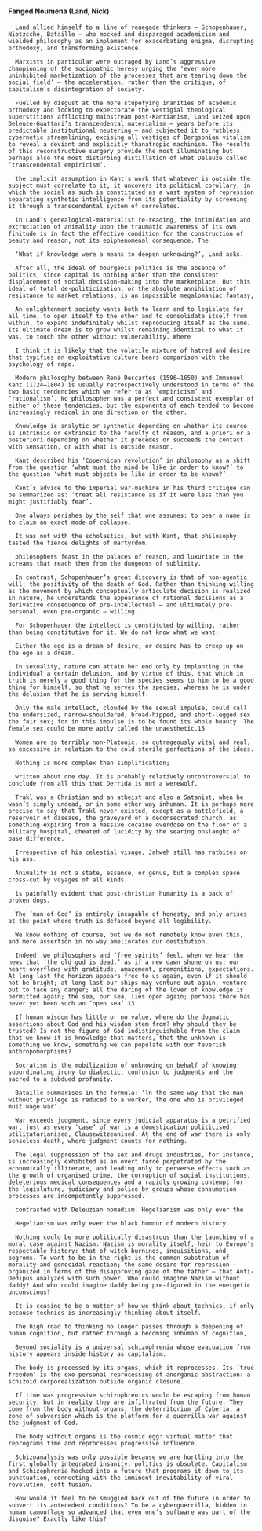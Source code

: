 #### Fanged Noumena (Land, Nick)
      Land allied himself to a line of renegade thinkers – Schopenhauer, Nietzsche, Bataille – who mocked and disparaged academicism and wielded philosophy as an implement for exacerbating enigma, disrupting orthodoxy, and transforming existence.

      Marxists in particular were outraged by Land’s aggressive championing of the sociopathic heresy urging the ‘ever more uninhibited marketization of the processes that are tearing down the social field’ – the acceleration, rather than the critique, of capitalism’s disintegration of society.

      Fuelled by disgust at the more stupefying inanities of academic orthodoxy and looking to expectorate the vestigial theological superstitions afflicting mainstream post-Kantianism, Land seized upon Deleuze-Guattari’s transcendental materialism – years before its predictable institutional neutering – and subjected it to ruthless cybernetic streamlining, excising all vestiges of Bergsonian vitalism to reveal a deviant and explicitly thanatropic machinism. The results of this reconstructive surgery provide the most illuminating but perhaps also the most disturbing distillation of what Deleuze called ‘transcendental empiricism’.

      the implicit assumption in Kant’s work that whatever is outside the subject must correlate to it; it uncovers its political corollary, in which the social as such is constituted as a vast system of repression separating synthetic intelligence from its potentiality by screening it through a transcendental system of correlates.

      in Land’s genealogical-materialist re-reading, the intimidation and excruciation of animality upon the traumatic awareness of its own finitude is in fact the effective condition for the construction of beauty and reason, not its epiphenomenal consequence. The

      ‘What if knowledge were a means to deepen unknowing?’, Land asks.

      After all, the ideal of bourgeois politics is the absence of politics, since capital is nothing other than the consistent displacement of social decision-making into the marketplace. But this ideal of total de-politicization, or the absolute annihilation of resistance to market relations, is an impossible megalomaniac fantasy,

      An enlightenment society wants both to learn and to legislate for all time, to open itself to the other and to consolidate itself from within, to expand indefinitely whilst reproducing itself as the same. Its ultimate dream is to grow whilst remaining identical to what it was, to touch the other without vulnerability. Where

      I think it is likely that the volatile mixture of hatred and desire that typifies an exploitative culture bears comparison with the psychology of rape.

      Modern philosophy between René Descartes (1596–1650) and Immanuel Kant (1724–1804) is usually retrospectively understood in terms of the two basic tendencies which we refer to as ‘empiricism’ and ‘rationalism’. No philosopher was a perfect and consistent exemplar of either of these tendencies, but the exponents of each tended to become increasingly radical in one direction or the other.

      Knowledge is analytic or synthetic depending on whether its source is intrinsic or extrinsic to the faculty of reason, and a priori or a posteriori depending on whether it precedes or succeeds the contact with sensation, or with what is outside reason.

      Kant described his ‘Copernican revolution’ in philosophy as a shift from the question ‘what must the mind be like in order to know?’ to the question ‘what must objects be like in order to be known?’

      Kant’s advice to the imperial war-machine in his third critique can be summarized as: ‘treat all resistance as if it were less than you might justifiably fear’.

      One always perishes by the self that one assumes: to bear a name is to claim an exact mode of collapse.

      It was not with the scholastics, but with Kant, that philosophy tasted the fierce delights of martyrdom.

      philosophers feast in the palaces of reason, and luxuriate in the screams that reach them from the dungeons of sublimity.

      In contrast, Schopenhauer’s great discovery is that of non-agentic will; the positivity of the death of God. Rather than thinking willing as the movement by which conceptually articulate decision is realized in nature, he understands the appearance of rational decisions as a derivative consequence of pre-intellectual – and ultimately pre-personal, even pre-organic – willing.

      For Schopenhauer the intellect is constituted by willing, rather than being constitutive for it. We do not know what we want.

      Either the ego is a dream of desire, or desire has to creep up on the ego as a dream.

      In sexuality, nature can attain her end only by implanting in the individual a certain delusion, and by virtue of this, that which in truth is merely a good thing for the species seems to him to be a good thing for himself, so that he serves the species, whereas he is under the delusion that he is serving himself.

      Only the male intellect, clouded by the sexual impulse, could call the undersized, narrow-shouldered, broad-hipped, and short-legged sex the fair sex; for in this impulse is to be found its whole beauty. The female sex could be more aptly called the unaesthetic.15

      Women are so terribly non-Platonic, so outrageously vital and real, so excessive in relation to the cold sterile perfections of the ideas.

      Nothing is more complex than simplification;

      written about one day. It is probably relatively uncontroversial to conclude from all this that Derrida is not a werewolf.

      Trakl was a Christian and an atheist and also a Satanist, when he wasn’t simply undead, or in some other way inhuman. It is perhaps more precise to say that Trakl never existed, except as a battlefield, a reservoir of disease, the graveyard of a deconsecrated church, as something expiring from a massive cocaine overdose on the floor of a military hospital, cheated of lucidity by the searing onslaught of base difference.

      Irrespective of his celestial visage, Jahweh still has ratbites on his ass.

      Animality is not a state, essence, or genus, but a complex space cross-cut by voyages of all kinds.

      is painfully evident that post-christian humanity is a pack of broken dogs.

      The ‘man of God’ is entirely incapable of honesty, and only arises at the point where truth is defaced beyond all legibility.

      We know nothing of course, but we do not remotely know even this, and mere assertion in no way ameliorates our destitution.

      Indeed, we philosophers and ‘free spirits’ feel, when we hear the news that ‘the old god is dead,’ as if a new dawn shone on us; our heart overflows with gratitude, amazement, premonitions, expectations. At long last the horizon appears free to us again, even if it should not be bright; at long last our ships may venture out again, venture out to face any danger; all the daring of the lover of knowledge is permitted again; the sea, our sea, lies open again; perhaps there has never yet been such an ‘open sea’.13

      If human wisdom has little or no value, where do the dogmatic assertions about God and his wisdom stem from? Why should they be trusted? Is not the figure of God indistinguishable from the claim that we know it is knowledge that matters, that the unknown is something we know, something we can populate with our feverish anthropomorphisms?

      Socratism is the mobilization of unknowing on behalf of knowing; subordinating irony to dialectic, confusion to judgments and the sacred to a subdued profanity.

      Bataille summarises in the formula: ‘ln the same way that the man without privilege is reduced to a worker, the one who is privileged must wage war’.

      War exceeds judgment, since every judicial apparatus is a petrified war, just as every ‘case’ of war is a domestication politicised, utilitatarianised, Clausewitzeanised. At the end of war there is only senseless death, where judgment counts for nothing.

      The legal suppression of the sex and drugs industries, for instance, is increasingly exhibited as an overt farce perpetrated by the economically illiterate, and leading only to perverse effects such as the growth of organised crime, the corruption of social institutions, deleterious medical consequences and a rapidly growing contempt for the legislature, judiciary and police by groups whose consumption processes are incompetently suppressed.

      contrasted with Deleuzian nomadism. Hegelianism was only ever the

      Hegelianism was only ever the black humour of modern history.

      Nothing could be more politically disastrous than the launching of a moral case against Nazism: Nazism is morality itself, heir to Europe’s respectable history: that of witch-burnings, inquisitions, and pogroms. To want to be in the right is the common substratum of morality and genocidal reaction; the same desire for repression – organized in terms of the disapproving gaze of the father – that Anti-Oedipus analyzes with such power. Who could imagine Nazism without daddy? And who could imagine daddy being pre-figured in the energetic unconscious?

      It is ceasing to be a matter of how we think about technics, if only because technics is increasingly thinking about itself.

      The high road to thinking no longer passes through a deepening of human cognition, but rather through a becoming inhuman of cognition,

      Beyond sociality is a universal schizophrenia whose evacuation from history appears inside history as capitalism.

      The body is processed by its organs, which it reprocesses. Its ‘true freedom’ is the exo-personal reprocessing of anorganic abstraction: a schizoid corporealization outside organic closure.

      If time was progressive schizophrenics would be escaping from human security, but in reality they are infiltrated from the future. They come from the body without organs, the deterritorium of Cyberia, a zone of subversion which is the platform for a guerrilla war against the judgment of God.

      The body without organs is the cosmic egg: virtual matter that reprograms time and reprocesses progressive influence.

      Schizoanalysis was only possible because we are hurtling into the first globally integrated insanity: politics is obsolete. Capitalism and Schizophrenia hacked into a future that programs it down to its punctuation, connecting with the imminent inevitability of viral revolution, soft fusion.

      How would it feel to be smuggled back out of the future in order to subvert its antecedent conditions? To be a cyberguerrilla, hidden in human camouflage so advanced that even one’s software was part of the disguise? Exactly like this?

